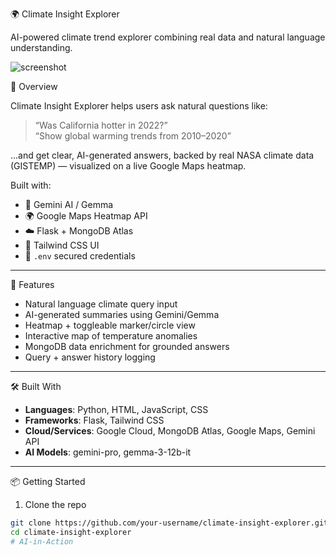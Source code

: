  🌍 Climate Insight Explorer

AI-powered climate trend explorer combining real data and natural language understanding.

![screenshot](preview.png)

🚀 Overview

Climate Insight Explorer helps users ask natural questions like:

> “Was California hotter in 2022?”  
> “Show global warming trends from 2010–2020”

...and get clear, AI-generated answers, backed by real NASA climate data (GISTEMP) — visualized on a live Google Maps heatmap.

Built with:
- 🧠 Gemini AI / Gemma
- 🌍 Google Maps Heatmap API
- ☁️ Flask + MongoDB Atlas
- 🎨 Tailwind CSS UI
- 🔐 `.env` secured credentials

---

 🌟 Features

- Natural language climate query input
- AI-generated summaries using Gemini/Gemma
- Heatmap + toggleable marker/circle view
- Interactive map of temperature anomalies
- MongoDB data enrichment for grounded answers
- Query + answer history logging

---

 🛠 Built With

- **Languages**: Python, HTML, JavaScript, CSS
- **Frameworks**: Flask, Tailwind CSS
- **Cloud/Services**: Google Cloud, MongoDB Atlas, Google Maps, Gemini API
- **AI Models**: gemini-pro, gemma-3-12b-it

---

 📦 Getting Started

 1. Clone the repo

```bash
git clone https://github.com/your-username/climate-insight-explorer.git
cd climate-insight-explorer
#   A I - i n - A c t i o n 
 
 
